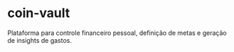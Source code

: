 # coin-vault
Plataforma para controle financeiro pessoal, definição de metas e geração de insights de gastos.

